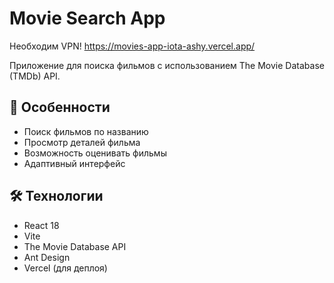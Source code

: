 # Movie Search App

Необходим VPN! https://movies-app-iota-ashy.vercel.app/ 

Приложение для поиска фильмов с использованием The Movie Database (TMDb) API.

## 🚀 Особенности

- Поиск фильмов по названию
- Просмотр деталей фильма
- Возможность оценивать фильмы
- Адаптивный интерфейс

## 🛠 Технологии

- React 18
- Vite 
- The Movie Database API
- Ant Design 
- Vercel (для деплоя)


